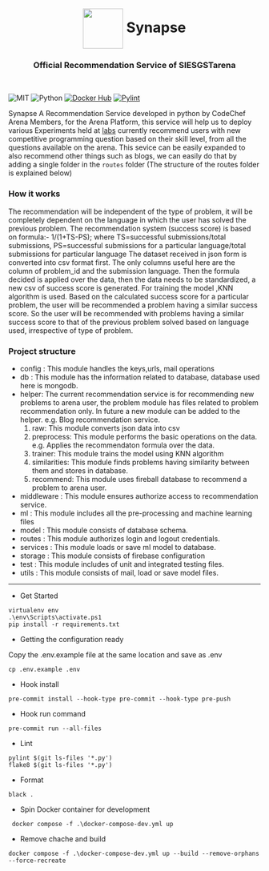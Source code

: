 <h1 align="center">
  <img src="https://res.cloudinary.com/siesgstarena/image/upload/v1576090231/arena/bug4ever2019/assets/labs.png" align="center" height="80">
  Synapse
  <br>
</h1>
<h3 align="center">Official Recommendation Service of SIESGSTarena</h3>
<br>

![MIT](https://badgen.net/badge/license/GPL-3.0/green)
![Python](https://badgen.net/badge/python/3.9.7/green)
[![Docker Hub](https://github.com/Arena-Tasks/Recommendation-system/actions/workflows/dockerhub.yml/badge.svg)](https://github.com/Arena-Tasks/Recommendation-system/actions/workflows/dockerhub.yml)
[![Pylint](https://github.com/Arena-Tasks/Recommendation-system/actions/workflows/pylint.yml/badge.svg)](https://github.com/Arena-Tasks/Recommendation-system/actions/workflows/pylint.yml)

Synapse A Recommendation Service developed in python by CodeChef Arena Members, for the Arena Platform, this service will help us to deploy various Experiments held at [labs](https://github.com/siesgstarena/labs) currently recommend users with new competitive programming question based on their skill level, from all the questions available on the arena.
This sevice can be easily expanded to also recommend other things such as blogs, we can easily do that by adding a single folder in the `routes` folder (The structure of the routes folder is explained below)

### How it works
The recommendation will be independent of the type of problem, it will be completely dependent on the language in which the user has 
solved the previous problem.
The recommendation system (success score) is based on formula:- 1/(1+TS-PS);
where TS=successful submissions/total submissions,
      PS=successful submissions for a particular language/total submissions for particular language
The dataset received in json form is converted into csv format first. The only columns useful here are the column of problem_id and 
the submission language. Then the formula decided is applied over the data, then the data needs to be standardized, a new csv of 
success score is generated.
For training the model ,KNN algorithm is used.
Based on the calculated success score for a particular problem, the user will be recommended a problem having a similar success score. 
So the user will be recommended with problems having a similar success score to that of the previous problem solved based on language 
used, irrespective of type of problem.

### Project structure

- config : This module handles the keys,urls, mail operations
- db : This module has the information related to database, database used here is mongodb.
- helper: The current recommendation service is for recommending new problems to arena user, the problem 
            module has files related to problem recommendation only. In future a new module can be added to the 
            helper. e.g. Blog recommendation service.
    1. raw: This module converts json data into csv
    2. preprocess: This module performs the basic operations on the data. e.g. Applies the recommendaton formula over the 
       data.
    3. trainer: This module trains the model using KNN algorithm
    4. similarities: This module finds problems having similarity between them and stores in database.
    5. recommend: This module uses fireball database to recommend a problem to arena user.
- middleware : This module ensures authorize access to recommendation service.
- ml : This module includes all the pre-processing and machine learning files
- model : This module consists of database schema.
- routes : This module authorizes login and logout credentials.
- services : This module loads or save ml model to database.
- storage : This module consists of firebase configuration
- test : This module includes of unit and integrated testing files.
- utils : This module consists of mail, load or save model files.
 
 <hr>
 
- Get Started

```
virtualenv env
.\env\Scripts\activate.ps1
pip install -r requirements.txt
```

- Getting the configuration ready

Copy the .env.example file at the same location and save as .env
```
cp .env.example .env
```

- Hook install
```
pre-commit install --hook-type pre-commit --hook-type pre-push
```

- Hook run command
```
pre-commit run --all-files
```

- Lint

```
pylint $(git ls-files '*.py')
flake8 $(git ls-files '*.py')
```

- Format
```
black .
```

- Spin Docker container for development
```
 docker compose -f .\docker-compose-dev.yml up
```

- Remove chache and build
```
docker compose -f .\docker-compose-dev.yml up --build --remove-orphans --force-recreate
```
